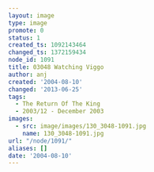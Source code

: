 ```yaml
---
layout: image
type: image
promote: 0
status: 1
created_ts: 1092143464
changed_ts: 1372159434
node_id: 1091
title: 03048 Watching Viggo
author: anj
created: '2004-08-10'
changed: '2013-06-25'
tags:
  - The Return Of The King
  - 2003/12 - December 2003
images:
  - src: image/images/130_3048-1091.jpg
    name: 130_3048-1091.jpg
url: "/node/1091/"
aliases: []
date: '2004-08-10'
---
```


